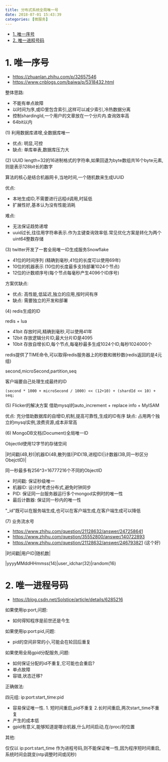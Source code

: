 ```yaml
---
title: 分布式系统全局唯一号
date: 2018-07-01 15:43:39
categories: [微服务]
---
```


<!-- TOC -->

- [1. 唯一序号](#1-唯一序号)
- [2. 唯一进程号码](#2-唯一进程号码)

<!-- /TOC -->



<a id="markdown-1-唯一序号" name="1-唯一序号"></a>
# 1. 唯一序号

* https://zhuanlan.zhihu.com/p/32657546 
* https://www.cnblogs.com/baiwa/p/5318432.html


整体思路:
* 不能有单点故障
* 以时间为序,或ID里包含索引,这样可以减少索引,冷热数据分离
* 控制shardingId,一个用户的文章放在一个分片内.查询效率高
* 64bit以内

(1) 利用数据库递增,全数据库唯一
* 优点: 明显,可控
* 缺点: 单库单表,数据库压力大

(2) UUID length=32的16进制格式的字符串,如果回退为byte数组共16个byte元素,则是表示128bit长的数字

算法的核心是结合机器网卡,当地时间,一个随机数来生成UUID

优点:
* 本地生成ID,不需要进行远程d调用,时延低
* 扩展性好,基本认为没有性能消耗

难点:
* 无法保证趋势递增
* uuid过长,往往用字符串表示.作为主键查询效率低.常见优化方案是转化为两个uint64整数存储


(3) twitter开发了一套全局唯一ID生成服务Snowflake
* 41位的时间序列 (精确到毫秒,41位的长度可以使用69年)
* 10位的机器表示 (10位的长度最多支持部署1024个节点)
* 12位的计数顺序号(每个节点每毫秒产生4096个ID序号)

方案优缺点:
* 优点: 高性能,低延迟,独立的应用,按时间有序
* 缺点: 需要独立的开发和部署

(4) redis生成的ID

redis + lua

* 41bit 存放时间,精确到毫秒,可以使用41年
* 12bit 存放逻辑分片ID,最大分片ID是4095
* 10bit 存放自增长ID,每个节点,每毫秒最多生成1024个ID,每秒1024000个

redis提供了TIME命令,可以取得redis服务器上的秒数和微秒数(redis返回的是4元组)

second,microSecond,partition,seq  

客户端要自己处理生成最终的ID
```
(second * 1000 + microSecond / 1000) << (12+10) + (shardId << 10) + seq;
```

(5) Flicker的解决方案
借助mysql的auto_increment + replace info + MyISAM

优点: 充分借助数据库的自增ID,机制,提高可靠性,生成的ID有序
缺点: 占用两个独立的mysql实例,浪费资源,成本非常高


(6) MongoDB文档(Document)全局唯一ID

ObjectId使用12字节的存储空间

|时间戳(4B,秒)|机器ID(4B,散列值)|PID(1B,进程ID)|计数器(3B,同一秒区分ObejctID)|

同一秒最多有256^3=16777216个不同的ObjectID

* 时间戳: 保证秒级唯一
* 机器ID: 设计时考虑分布式,避免时钟同步
* PID: 保证同一台服务器运行多个mongod实例时的唯一性
* 最后计数器: 保证同一秒内的唯一性

"_id"既可以在服务端生成,也可以在客户端生成,在客户端生成可以降低


(7) 业务流水号

* https://www.zhihu.com/question/21128632/answer/247258641
* https://www.zhihu.com/question/35552800/answer/140722893
* https://www.zhihu.com/question/21128632/answer/246793821 (这个好) 

|时间戳|用户ID|随机数|

|yyyyMMddHHmmss(14)|user_idchar(32)|random(16)

<a id="markdown-2-唯一进程号码" name="2-唯一进程号码"></a>
# 2. 唯一进程号码

* https://blog.csdn.net/Solstice/article/details/6285216


如果使用ip:port,问题:
* 如何得知程序是前世还是今生

如果使用ip:port:pid,问题:
* pid的空间非常的小,可能会在轮回后重复

如果使用全局gpid分配服务,问题:
* 如何保证分配的id不重复,它可能也会重启?
* 单点故障
* 容错,状态迁移?

正确做法:

四元组: ip:port:start_time:pid
* 容易保证唯一性. 1. 短时间重启,pid不重复 2.长时间重启,两次start_time不重复
* 产生的成本低
* gpid有意义,能够知道是哪台机器,什么时间启动,在/proc/的位置

其他:

仅仅以 ip:port:start_time 作为进程号码,则不能保证唯一性,因为程序短时间重启,系统时间会跳变(ntp调整时间或闰秒)

